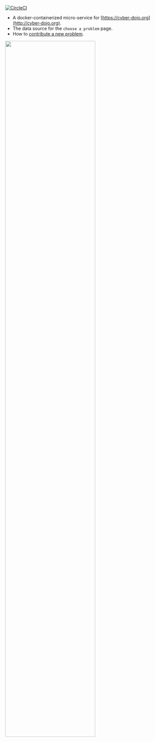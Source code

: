 
[![CircleCI](https://circleci.com/gh/cyber-dojo/exercises-start-points.svg?style=svg)](https://circleci.com/gh/cyber-dojo/exercises-start-points)

- A docker-containerized micro-service for [https://cyber-dojo.org](http://cyber-dojo.org).
- The data source for the `choose a problem` page.
- How to [contribute a new problem](docs/contributing.md).

<img width="75%" src="https://user-images.githubusercontent.com/252118/97069462-8beade80-15c8-11eb-8f04-5f6d067c51d1.png">
